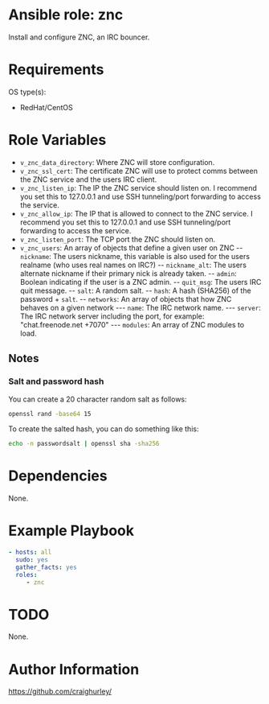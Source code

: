 # Ansible role: znc

Install and configure ZNC, an IRC bouncer.

# Requirements

OS type(s):
- RedHat/CentOS

# Role Variables

- `v_znc_data_directory`: Where ZNC will store configuration.
- `v_znc_ssl_cert`: The certificate ZNC will use to protect comms between the ZNC service and the users IRC client.
- `v_znc_listen_ip`: The IP the ZNC service should listen on.  I recommend you set this to 127.0.0.1 and use SSH tunneling/port forwarding to access the service.
- `v_znc_allow_ip`: The IP that is allowed to connect to the ZNC service.  I recommend you set this to 127.0.0.1 and use SSH tunneling/port forwarding to access the service.
- `v_znc_listen_port`: The TCP port the ZNC should listen on.
- `v_znc_users`: An array of objects that define a given user on ZNC
-- `nickname`: The users nickname, this variable is also used for the users realname (who uses real names on IRC?)
-- `nickname_alt`: The users alternate nickname if their primary nick is already taken.
-- `admin`: Boolean indicating if the user is a ZNC admin.
-- `quit_msg`: The users IRC quit message.
-- `salt`: A random salt.
-- `hash`: A hash (SHA256) of the password + `salt`.
-- `networks`: An array of objects that how ZNC behaves on a given network
--- `name`: The IRC network name.
--- `server`: The IRC network server including the port, for example: "chat.freenode.net +7070"
--- `modules`: An array of ZNC modules to load.

## Notes

### Salt and password hash

You can create a 20 character random salt as follows:

```bash
openssl rand -base64 15
```

To create the salted hash, you can do something like this:

```bash
echo -n passwordsalt | openssl sha -sha256
```

# Dependencies

None.

# Example Playbook

```yaml
- hosts: all
  sudo: yes
  gather_facts: yes
  roles:
     - znc
```

# TODO

None.

# Author Information

https://github.com/craighurley/
